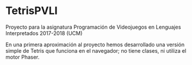 # TetrisPVLI
Proyecto para la asignatura Programación de Videojuegos en Lenguajes Interpretados 2017-2018 (UCM)

En una primera aproximación al proyecto hemos desarrollado una versión simple de Tetris que funciona en el navegador; no tiene clases, ni utiliza el motor Phaser.
